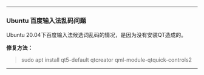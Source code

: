 
---
### Ubuntu 百度输入法乱码问题
Ubuntu 20.04下百度输入法候选词乱码的情况，是因为没有安装QT造成的。

**修复方法：**
> sudo apt install qt5-default qtcreator qml-module-qtquick-controls2

---